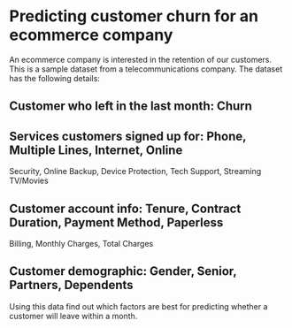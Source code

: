 # Predicting customer churn for an ecommerce company
An ecommerce company is interested in the retention of our customers. This is a sample dataset from a telecommunications company. The dataset has
the following details:
## Customer who left in the last month: Churn
## Services customers signed up for: Phone, Multiple Lines, Internet, Online
Security, Online Backup, Device Protection, Tech Support, Streaming TV/Movies
## Customer account info: Tenure, Contract Duration, Payment Method, Paperless
Billing, Monthly Charges, Total Charges
## Customer demographic: Gender, Senior, Partners, Dependents
Using this data find out which factors are best for predicting
whether a customer will leave within a month. 
